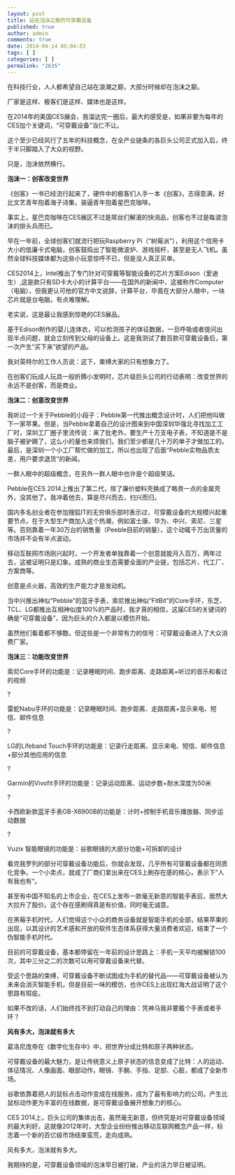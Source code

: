 ```yaml
---
layout: post
title: 站在泡沫之巅的可穿戴设备
published: true
author: admin
comments: true
date: 2014-04-14 05:04:53
tags: [ ]
categories: [ ]
permalink: "2635"
---
```

在科技行业，人人都希望自己站在浪潮之巅，大部分时候却在泡沫之巅。

厂家是这样、极客们是这样、媒体也是这样。

在2014年的美国CES展会，我溜达完一圈后，最大的感受是，如果非要为每年的CES加个关键词，“可穿戴设备”当仁不让。

这个至少已经风行了五年的科技概念，在全产业链条的各巨头公司正式加入后，终于半只脚踏入了大众的视野。

只是，泡沫依然横行。

**泡沫一：创客改变世界**

《创客》一书已经流行起来了，硬件中的极客们人手一本《创客》，志得意满，好比文艺青年抱着海子诗集，装逼青年抱着星巴克咖啡。

事实上，星巴克咖啡在CES展区不过是屌丝们解渴的快消品，创客也不过是每波泡沫的排头兵而已。

早在一年前，全球创客们就流行把玩Raspberry Pi（“树莓派”），利用这个信用卡大小的低廉卡式电脑，创客鼓捣出了智能微波炉、游戏摇杆，甚至是无人飞机。虽然全球科技媒体都为这些小玩意惊呼不已，但是没人真正买单。

CES2014上，Intel推出了专门针对可穿戴等智能设备的芯片方案Edison（爱迪生）,这是款只有SD卡大小的计算平台——在国外的新闻中，这被称作Computer（电脑），但我更认可他的官方中文说辞，计算平台，毕竟在大部分人眼中，一块芯片就是台电脑，有点难理解。

老实说，这是最让我感到惊艳的CES展品。

基于Edison制作的婴儿连体衣，可以检测孩子的体征数据，一旦呼吸或者提问出现半点问题，就会立刻传到父母的设备上。这是我测试了数百款可穿戴设备后，第一次产生“买下来”欲望的产品。

我对英特尔的工作人员说：这下，束缚大家的只有想象力了。

在创客们玩成人玩具一般折腾小发明时，芯片级巨头公司的行动表明：改变世界的永远不是创客，而是商业。

**泡沫二：创意改变世界**

我听过一个关于Pebble的小段子：Pebble第一代推出概念设计时，人们把他叫做下一家苹果。但是，当Pebble拿着自己的设计图来到中国深圳华强北寻找加工工厂时，深圳工厂圈子里流传说：来了批老外，要生产十万支电子表，不知道是不是脑子被驴踢了，这么小的量也来烦我们，我们至少都是几十万的单子才做加工的。最后，是深圳一个小工厂帮忙做的加工，所以也出现了后面“Pebble实物品质太差，用户要求退货”的新闻。

一群人眼中的超级概念，在另外一群人眼中也许是个超级笑话。

Pebble在CES 2014上推出了第二代，除了廉价塑料壳换成了略贵一点的金属壳外，没其他了。我冲着他去，算是尽兴而去，扫兴而归。

国内多名创业者在参加搜狐IT的无穷俱乐部时表示过，可穿戴设备的大规模兴起重要节点，在于大型生产商加入这个热潮，例如富士康、华为、中兴、索尼、三星等。否则靠着一年30万台的销售量（Peeble目前的销量），这个动辄千万出货量的市场并不会有半点波动。

移动互联网市场刚兴起时，一个开发者单独靠着一个创意就能月入百万，两年过去，这被证明只是幻象。成熟的商业生态需要全面的产业链，包括芯片、代工厂、方案商等。

创意是点火器，高效的生产能力才是发动机。

当中兴推出神似“Pebble”的蓝牙手表，索尼推出神似“FitBit”的Core手环，东芝、TCL、LG都推出互相神似度100%的产品时，我才真的相信，这届CES的关键词的确是“可穿戴设备”，因为巨头的介入都是以模仿开始。

虽然他们看着都不够酷，但这些是一个非常有力的信号：可穿戴设备进入了大众消费厂家。

**泡沫三：功能改变世界**

索尼Core手环的功能是：记录睡眠时间、跑步距离、走路距离+听过的音乐和看过的视频

?

雷蛇Nabu手环的功能是：记录睡眠时间、跑步距离、走路距离+显示来电、短信、邮件信息

?

LG的Lifeband Touch手环的功能是：记录行走距离、显示来电、短信、邮件信息+部分其他应用的信息

?

Garmin的Vivofit手环的功能是：记录运动距离、运动步数+耐水深度为50米

?

卡西欧新款蓝牙手表GB-X6900B的功能是：计时+控制手机音乐播放器、同步运动数据

?

Vuzix 智能眼镜的功能是：谷歌眼镜的大部分功能+可拆卸的设计

看完我罗列的部分可穿戴设备功能后，你就会发现，几乎所有可穿戴设备都在同质化竞争。一个小卖点，就成了厂商们拿出来在CES上刷存在感的核心，表示下”人有我也有“。

甚至有中国不知名的上市企业，在CES上发布一款毫无新意的智能手表后，居然大大拉升了股价。这个存在感刷得真是有价值，同时毫无诚意。

在黑莓手机时代，人们觉得这个小众的商务设备就是智能手机的全部，结果苹果的出现，以其设计的艺术感和开放的软件生态体系获得大量消费者欢迎，结束了一个伪智能手机时代。

目前的可穿戴设备，基本都停留在一年前的设计思路上：手机一天平均被解锁100次，其中三分之二的次数可以用可穿戴设备来代替。

受这个思路的束缚，可穿戴设备不断试图成为手机的替代品——可穿戴设备被认为未来会消灭智能手机，但是目前一味的模仿，也许CES上出现红海大战证明了这个思路有瑕疵。

如果不改的话，人们始终找不到打动自己的理由：凭神马我非要戴个手表或者手环？

**风有多大，泡沫就有多大**

葛洛尼庞帝在《数字化生存中》中，把世界分成比特和原子两种状态。

可穿戴设备的最大魅力，是让传统意义上原子状态的信息变成了比特：人的运动、体征情况、人像画面、眼部动作。眼镜、手腕、手指、足部、心脏，都成了全新市场。

谷歌依靠着把人的鼠标点击动作变成在线服务，成为了最有影响力的公司。产生比鼠标动作更为丰富的在线数据，是可穿戴设备展开想象力的核心。

CES 2014上，巨头公司的集体出击，虽然毫无新意，但终究是对可穿戴设备领域的最大利好。这就像2012年时，大型企业纷纷推出移动互联网概念产品一样，标志着一个新的百亿级市场结束蛮荒，走向成熟。

风有多大，泡沫就有多大。

我期待的是，可穿戴设备领域的泡沫早日被打破，产业的活力早日被证明。